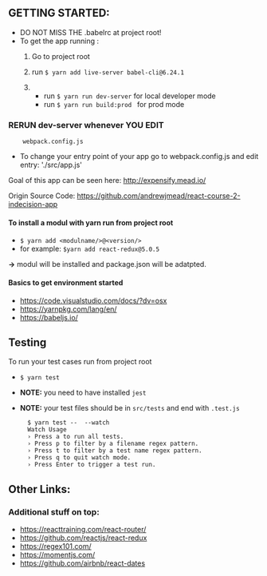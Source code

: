 ## GETTING STARTED:
* DO NOT MISS THE .babelrc at project root!
* To get the app running :
    1. Go to project root
    2. run ``` $ yarn add live-server babel-cli@6.24.1 ```

    3. * run ``` $ yarn run dev-server ``` for local developer mode
        * run ```$ yarn run build:prod ``` for prod mode

### RERUN dev-server whenever YOU EDIT 
        webpack.config.js

* To change your entry point of your app go to
        webpack.config.js and edit entry:  './src/app.js'


Goal of this app can be seen here:
http://expensify.mead.io/

Origin Source Code:
https://github.com/andrewjmead/react-course-2-indecision-app

#### To install a modul with yarn run from project root
 * ```$ yarn add <modulname/>@<version/>```
 * for example: ```$yarn add react-redux@5.0.5```

**->** modul will be installed and package.json will be adatpted.


#### Basics to get environment started
* https://code.visualstudio.com/docs/?dv=osx
* https://yarnpkg.com/lang/en/
* https://babeljs.io/

## Testing
To run your test cases run from project root
* ```$ yarn test```
* **NOTE:** you need to have installed ```jest```
* **NOTE:** your test files should be in ```src/tests``` and end with ```.test.js```
        
        $ yarn test --  --watch 
        Watch Usage
        › Press a to run all tests.
        › Press p to filter by a filename regex pattern.
        › Press t to filter by a test name regex pattern.
        › Press q to quit watch mode.
        › Press Enter to trigger a test run.

## Other Links:
### Additional stuff on top:
* https://reacttraining.com/react-router/
* https://github.com/reactjs/react-redux
* https://regex101.com/
* https://momentjs.com/
* https://github.com/airbnb/react-dates
